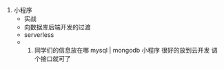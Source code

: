 1. 小程序
    - 实战
    - 向数据库后端开发的过渡
    - serverless
    - 
        1. 同学们的信息放在哪
        mysql | mongodb 小程序 很好的放到云开发 调个接口就可了